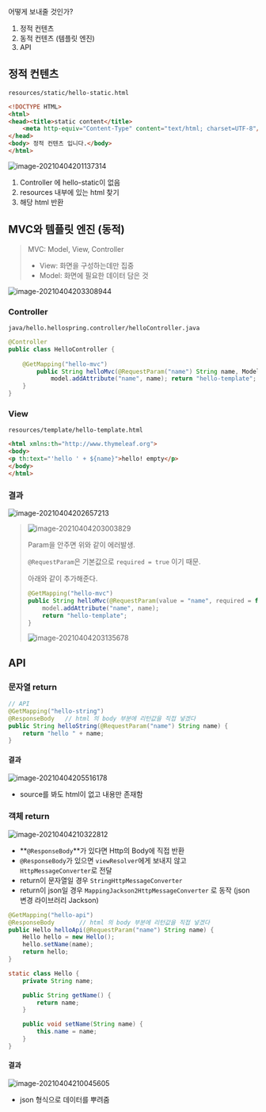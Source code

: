 어떻게 보내줄 것인가?

1.  정적 컨텐츠
2.  동적 컨텐츠 (템플릿 엔진)
3.  API

## 정적 컨텐츠

`resources/static/hello-static.html`

```html
<!DOCTYPE HTML>
<html>
<head><title>static content</title>
    <meta http-equiv="Content-Type" content="text/html; charset=UTF-8"/>
</head>
<body> 정적 컨텐츠 입니다.</body>
</html>
```

![image-20210404201137314](_img/image-20210404201137314.png)

1.  Controller 에 hello-static이 없음
2.  resources 내부에 있는 html 찾기
3.  해당 html 반환





## MVC와 템플릿 엔진 (동적)

>   MVC: Model, View, Controller
>
>   -   View: 화면을 구성하는데만 집중
>   -   Model: 화면에 필요한 데이터 담은 것

![image-20210404203308944](_img/image-20210404203308944.png)

### Controller 

`java/hello.hellospring.controller/helloController.java`

```java
@Controller 
public class HelloController {
    
    @GetMapping("hello-mvc") 
        public String helloMvc(@RequestParam("name") String name, Model model){
            model.addAttribute("name", name); return "hello-template";
    }
}
```



### View

`resources/template/hello-template.html`

```html
<html xmlns:th="http://www.thymeleaf.org">
<body>
<p th:text="'hello ' + ${name}">hello! empty</p>
</body>
</html>
```



### 결과

![image-20210404202657213](_img/image-20210404202657213.png)

>   ![image-20210404203003829](_img/image-20210404203003829.png)
>
>   Param을 안주면 위와 같이 에러발생.
>
>   `@RequestParam`은 기본값으로 `required = true` 이기 때문.
>
>   아래와 같이 추가해준다.
>
>   ```java
>   @GetMapping("hello-mvc")
>   public String helloMvc(@RequestParam(value = "name", required = false) String name, Model model){
>       model.addAttribute("name", name);
>       return "hello-template";
>   }
>   ```
>
>   ![image-20210404203135678](_img/image-20210404203135678.png)





## API

### 문자열 return

```java
// API
@GetMapping("hello-string")
@ResponseBody   // html 의 body 부분에 리턴값을 직접 넣겠다
public String helloString(@RequestParam("name") String name) {
    return "hello " + name;
}
```



#### 결과

![image-20210404205516178](_img/image-20210404205516178.png)

-   source를 봐도 html이 없고 내용만 존재함



### 객체 return

![image-20210404210322812](_img/image-20210404210322812.png)

-   **`@ResponseBody`**가 있다면 Http의 Body에 직접 반환
-   `@ResponseBody`가 있으면 `viewResolver`에게 보내지 않고 `HttpMessageConverter`로 전달
-   return이 문자열일 경우 `StringHttpMessageConverter`
-   return이 json일 경우 `MappingJackson2HttpMessageConverter` 로 동작 (json 변경 라이브러리 Jackson)

```java
@GetMapping("hello-api")
@ResponseBody		// html 의 body 부분에 리턴값을 직접 넣겠다
public Hello helloApi(@RequestParam("name") String name) {
    Hello hello = new Hello();
    hello.setName(name);
    return hello;
}

static class Hello {
    private String name;

    public String getName() {
    	return name;
    }

    public void setName(String name) {
    	this.name = name;
    }
}
```

  

#### 결과

![image-20210404210045605](_img/image-20210404210045605.png)

-   json 형식으로 데이터를 뿌려줌